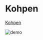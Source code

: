 # Kohpen

[Kohpen](https://kohpen.herokuapp.com)

![demo](https://user-images.githubusercontent.com/43773305/76847174-fdb9b780-6884-11ea-8588-772873285356.gif)

